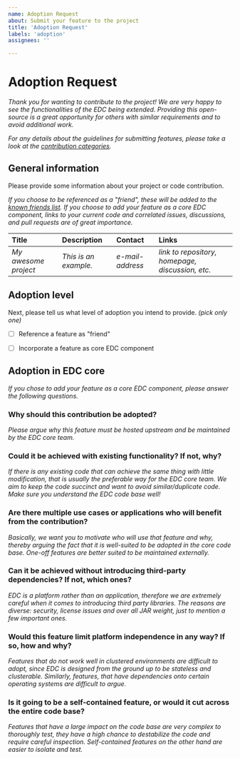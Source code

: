```yaml
---
name: Adoption Request
about: Submit your feature to the project
title: 'Adoption Request'
labels: 'adoption'
assignees: ''

---
```


# Adoption Request

_Thank you for wanting to contribute to the project! We are very happy to see the functionalities of the EDC being extended. Providing this open-source is a great opportunity for others with similar requirements and to avoid additional work._

_For any details about the guidelines for submitting features, please take a look at the [contribution categories](https://github.com/eclipse-edc/docs/blob/main/contributing/adoption.md)._


## General information

Please provide some information about your project or code contribution. 

_If you choose to be referenced as a "friend", these will be added to the [known friends list](https://github.com/eclipse-edc/docs/blob/main/KNOWN_FRIENDS.md)._
_If you choose to add your feature as a core EDC component, links to your current code and correlated issues, discussions, and pull requests are of great importance._

| Title | Description | Contact | Links
| :--- | :--- | :--- | :---
| _My awesome project_ | _This is an example._ | _e-mail-address_ | _link to repository, homepage, discussion, etc._


## Adoption level

Next, please tell us what level of adoption you intend to provide. _(pick only one)_

- [ ] Reference a feature as "friend"
- [ ] Incorporate a feature as core EDC component



## Adoption in EDC core

_If you chose to add your feature as a core EDC component, please answer the following questions._

### Why should this contribution be adopted?
_Please argue why this feature must be hosted upstream and be maintained by the EDC core team._

### Could it be achieved with existing functionality? If not, why?
_If there is any existing code that can achieve the same thing with little modification, that is usually the preferable way for the EDC core team. We aim to keep the code succinct and want to avoid similar/duplicate code. Make sure you understand the EDC code base well!_

### Are there multiple use cases or applications who will benefit from the contribution?
_Basically, we want you to motivate who will use that feature and why, thereby arguing the fact that it is well-suited to be adopted in the core code base. One-off features are better suited to be maintained externally._

### Can it be achieved without introducing third-party dependencies? If not, which ones?
_EDC is a platform rather than an application, therefore we are extremely careful when it comes to introducing third party libraries. The reasons are diverse: security, license issues and over all JAR weight, just to mention a few important ones._

### Would this feature limit platform independence in any way? If so, how and why?
_Features that do not work well in clustered environments are difficult to adopt, since EDC is designed from the ground up to be stateless and clusterable. Similarly, features, that have dependencies onto certain operating systems are difficult to argue._

### Is it going to be a self-contained feature, or would it cut across the entire code base?
_Features that have a large impact on the code base are very complex to thoroughly test, they have a high chance to destabilize the code and require careful inspection. Self-contained features on the other hand are easier to isolate and test._
